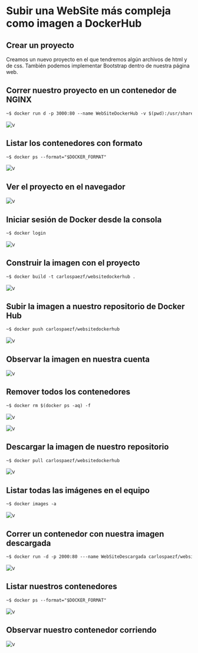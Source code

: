 # Subir una WebSite más compleja como imagen a DockerHub

## Crear un proyecto

Creamos un nuevo proyecto en el que tendremos algún archivos de html y de css. También podemos implementar Bootstrap dentro de nuestra página web.

## Correr nuestro proyecto en un contenedor de NGINX

```txt
~$ docker run d -p 3000:80 --name WebSiteDockerHub -v $(pwd):/usr/share/nginx/html:ro nginx
```

![v](doc/01.png)

## Listar los contenedores con formato

```txt
~$ docker ps --format="$DOCKER_FORMAT"
```

![v](doc/02.png)

## Ver el proyecto en el navegador

![v](doc/03.png)

## Iniciar sesión de Docker desde la consola

```txt
~$ docker login
```

![v](doc/04.png)

## Construir la imagen con el proyecto

```txt
~$ docker build -t carlospaezf/websitedockerhub .
```

![v](doc/05.png)

## Subir la imagen a nuestro repositorio de Docker Hub

```txt
~$ docker push carlospaezf/websitedockerhub
```

![v](doc/07.png)

## Observar la imagen en nuestra cuenta

![v](doc/08.png)

## Remover todos los contenedores

```txt
~$ docker rm $(docker ps -aq) -f
```

![v](doc/09.png)

![v](doc/10.png)

## Descargar la imagen de nuestro repositorio

```txt
~$ docker pull carlospaezf/websitedockerhub
```

![v](doc/11.png)

## Listar todas las imágenes en el equipo

```txt
~$ docker images -a
```

![v](doc/12.png)

## Correr un contenedor con nuestra imagen descargada

```txt
~$ docker run -d -p 2000:80 ---name WebSiteDescargada carlospaezf/websitedockerhub
```

![v](doc/13.png)

## Listar nuestros contenedores

```txt
~$ docker ps --format="$DOCKER_FORMAT"
```

![v](doc/14.png)

## Observar nuestro contenedor corriendo

![v](doc/15.png)

